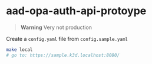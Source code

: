 # aad-opa-auth-api-protoype
> **Warning**
> Very not production

Create a `config.yaml` file from `config.sample.yaml`
```bash
make local
# go to: https://sample.k3d.localhost:8080/
```
